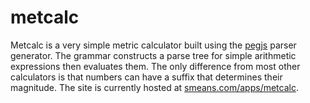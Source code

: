 # metcalc
Metcalc is a very simple metric calculator built using the [pegjs](http://pegjs.org/) parser generator. The grammar constructs a parse tree for simple arithmetic expressions then evaluates them. The only difference from most other calculators is that numbers can have a suffix that determines their magnitude.
The site is currently hosted at [smeans.com/apps/metcalc](https://smeans.com/apps/metcalc/).
